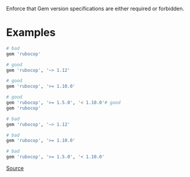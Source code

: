 
Enforce that Gem version specifications are either required
or forbidden.

# Examples

```ruby
# bad
gem 'rubocop'

# good
gem 'rubocop', '~> 1.12'

# good
gem 'rubocop', '>= 1.10.0'

# good
gem 'rubocop', '>= 1.5.0', '< 1.10.0'# good
gem 'rubocop'

# bad
gem 'rubocop', '~> 1.12'

# bad
gem 'rubocop', '>= 1.10.0'

# bad
gem 'rubocop', '>= 1.5.0', '< 1.10.0'
```

[Source](http://www.rubydoc.info/gems/rubocop/RuboCop/Cop/Bundler/GemVersion)